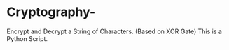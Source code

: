 # Cryptography-
Encrypt and Decrypt a String of Characters. (Based on XOR Gate)
This is a Python Script. 
